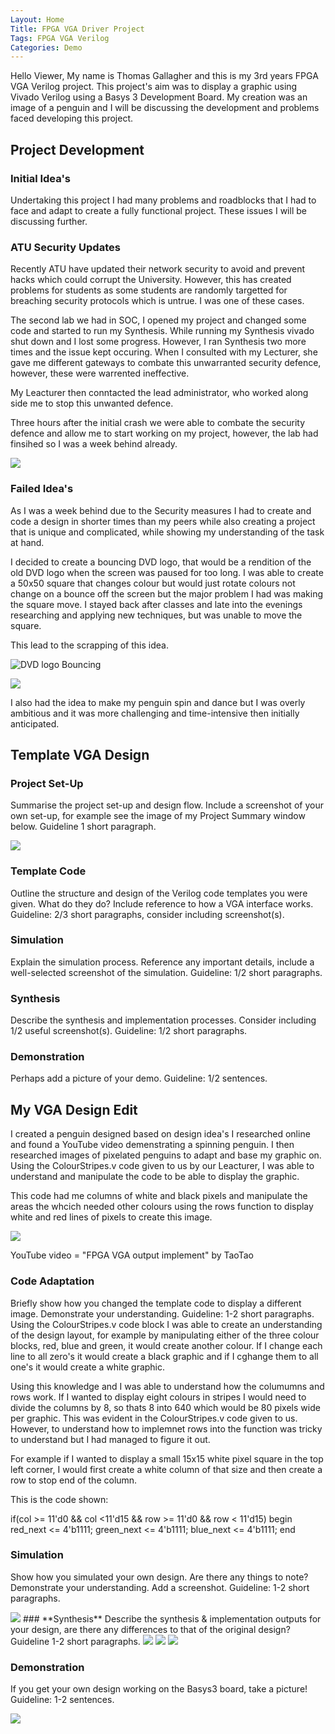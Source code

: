```yaml
---
Layout: Home
Title: FPGA VGA Driver Project
Tags: FPGA VGA Verilog
Categories: Demo
---
```


Hello Viewer, My name is Thomas Gallagher and this is my 3rd years FPGA VGA Verilog project. This project's aim was to display a graphic using Vivado Verilog using a Basys 3 Development Board. My creation was an image of a penguin and I will be discussing the development and problems faced developing this project.

## **Project Development**
### **Initial Idea's**
Undertaking this project I had many problems and roadblocks that I had to face and adapt to create a fully functional project. These issues I will be discussing further.

### **ATU Security Updates**
Recently ATU have updated their network security to avoid and prevent hacks which could corrupt the University. However, this has created problems for students as some students are randomly targetted for breaching security protocols which is untrue. I was one of these cases. 

The second lab we had in SOC, I opened my project and changed some code and started to run my Synthesis. While running my Synthesis vivado shut down and I lost some progress. However, I ran Synthesis two more times and the issue kept occuring. When I consulted with my Lecturer, she gave me different gateways to combate this unwarranted security defence, however, these were warrented ineffective. 

My Leacturer then conntacted the lead administrator, who worked along side me to stop this unwanted defence. 

Three hours after the initial crash we were able to combate the security defence and allow me to start working on my project, however, the lab had finsihed so I was a week behind already.

<img src ="Screenshot 2024-11-29 134949.png"> 
 

### **Failed Idea's**

As I was a week behind due to the Security measures I had to create and code a design in shorter times than my peers while also creating a project that is unique and complicated, while showing my understanding of the task at hand. 

I decided to create a bouncing DVD logo, that would be a rendition of the old DVD logo when the screen was paused for too long. I was able to create a 50x50 square that changes colour but would just rotate colours not change on a bounce off the screen but the major problem I had was making the square move. I stayed back after classes and late into the evenings researching and applying new techniques, but was unable to move the square.

This lead to the scrapping of this idea. 

![DVD logo Bouncing](https:/raw/githubusercontent.com/ThomasGallagher1/FPGA-Project/main/AYwrUq.gif)

<img src ="AYwrUq.gif"> 

I also had the idea to make my penguin spin and dance but I was overly ambitious and it was more challenging and time-intensive then initially anticipated. 

## **Template VGA Design**
### **Project Set-Up**
Summarise the project set-up and design flow. Include a screenshot of your own set-up, for example see the image of my Project Summary window below. Guideline 1 short paragraph.

<img src="Screenshot 2024-11-11 171309.png">

### **Template Code**
Outline the structure and design of the Verilog code templates you were given. What do they do? Include reference to how a VGA interface works. Guideline: 2/3 short paragraphs, consider including screenshot(s).
### **Simulation**
Explain the simulation process. Reference any important details, include a well-selected screenshot of the simulation. Guideline: 1/2 short paragraphs.
### **Synthesis**
Describe the synthesis and implementation processes. Consider including 1/2 useful screenshot(s). Guideline: 1/2 short paragraphs.
### **Demonstration**
Perhaps add a picture of your demo. Guideline: 1/2 sentences.

## **My VGA Design Edit**
I created a penguin designed based on design idea's I researched online and found a YouTube video demenstrating a spinning penguin. I then researched images of pixelated penguins to adapt and base my graphic on. Using the ColourStripes.v code given to us by our Leacturer, I was able to understand and manipulate the code to be able to display the graphic. 

This code had me columns of white and black pixels and manipulate the areas the whcich needed other colours using the rows function to display white and red lines of pixels to create this image. 

<img src="IMG_5611.jpeg">

YouTube video = "FPGA VGA output implement" by TaoTao

### **Code Adaptation**
Briefly show how you changed the template code to display a different image. Demonstrate your understanding. Guideline: 1-2 short paragraphs.
Using the ColourStripes.v code block I was able to create an understanding of the design layout, for example by manipulating either of the three colour blocks, red, blue and green, it would create another colour. If I change each line to all zero's it would create a black graphic and if I cghange them to all one's it would create a white graphic.

Using this knowledge and I was able to understand how the columumns and rows work. If I wanted to display eight colours in stripes I would need to divide the columns by 8, so thats 8 into 640 which would be 80 pixels wide per graphic. This was evident in the ColourStripes.v code given to us. However, to understand how to implemnet rows into the function was tricky to understand but I had managed to figure it out.

For example if I wanted to display a small 15x15 white pixel square in the top left corner, I would first create a white column of that size and then create a row to stop end of the column.

This is the code shown:

if(col >= 11'd0 && col <11'd15 && row >= 11'd0 && row < 11'd15)
begin
red_next   <= 4'b1111;
green_next <= 4'b1111;
blue_next  <= 4'b1111;
end

### **Simulation**
Show how you simulated your own design. Are there any things to note? Demonstrate your understanding. Add a screenshot. Guideline: 1-2 short paragraphs.

<img src ="Screenshot 2024-12-02 165928.png"> 
### **Synthesis**
Describe the synthesis & implementation outputs for your design, are there any differences to that of the original design? Guideline 1-2 short paragraphs.

<img src ="Screenshot 2024-12-02 172516.png">

<img src="IMG_56272.jpeg">

<img src="IMG_56262.jpeg">

### **Demonstration**
If you get your own design working on the Basys3 board, take a picture! Guideline: 1-2 sentences.

<img src="IMG_56252.jpeg">
